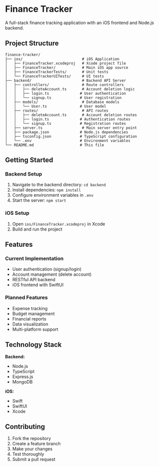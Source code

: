 # Finance Tracker

A full-stack finance tracking application with an iOS frontend and Node.js backend.

## Project Structure

```
finance-tracker/
├── ios/                           # iOS Application
│   ├── FinanceTracker.xcodeproj   # Xcode project file
│   ├── FinanceTracker/            # Main iOS app source
│   ├── FinanceTrackerTests/       # Unit tests
│   └── FinanceTrackerUITests/     # UI tests
├── backend/                       # Backend API Server
│   ├── controllers/               # Route controllers
│   │   ├── deleteAccount.ts       # Account deletion logic
│   │   ├── login.ts              # User authentication
│   │   └── signup.ts             # User registration
│   ├── models/                    # Database models
│   │   └── User.ts               # User model
│   ├── routes/                    # API routes
│   │   ├── deleteAccount.ts       # Account deletion routes
│   │   ├── login.ts              # Authentication routes
│   │   └── signup.ts             # Registration routes
│   ├── server.ts                  # Main server entry point
│   ├── package.json              # Node.js dependencies
│   ├── tsconfig.json             # TypeScript configuration
│   └── .env                      # Environment variables
└── README.md                     # This file
```

## Getting Started

### Backend Setup
1. Navigate to the backend directory: `cd backend`
2. Install dependencies: `npm install`
3. Configure environment variables in `.env`
4. Start the server: `npm start`

### iOS Setup
1. Open `ios/FinanceTracker.xcodeproj` in Xcode
2. Build and run the project

## Features

### Current Implementation
- User authentication (signup/login)
- Account management (delete account)
- RESTful API backend
- iOS frontend with SwiftUI

### Planned Features
- Expense tracking
- Budget management
- Financial reports
- Data visualization
- Multi-platform support

## Technology Stack

**Backend:**
- Node.js
- TypeScript
- Express.js
- MongoDB

**iOS:**
- Swift
- SwiftUI
- Xcode

## Contributing

1. Fork the repository
2. Create a feature branch
3. Make your changes
4. Test thoroughly
5. Submit a pull request
